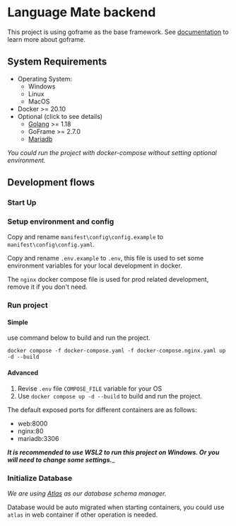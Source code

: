 # Language Mate backend

This project is using goframe as the base framework. See [documentation](https://goframe.org/) to learn more about goframe.

## System Requirements
- Operating System:
  - Windows
  - Linux
  - MacOS
- Docker >= 20.10
- Optional (click to see details)
  - [Golang](https://golang.org/doc/install) >= 1.18
  - GoFrame >= 2.7.0
  - [Mariadb](https://mariadb.org/download/)

_You could run the project with docker-compose without setting optional environment._

## Development flows
### Start Up

### Setup environment and config
Copy and rename `manifest\config\config.example` to `manifest\config\config.yaml`.

Copy and rename `.env.example` to `.env`, this file is used to set some environment variables for your local development in docker.

The `nginx` docker compose file is used for prod related development, remove it if you don't need.

### Run project
#### Simple
use command below to build and run the project.
```
docker compose -f docker-compose.yaml -f docker-compose.nginx.yaml up -d --build
```
#### Advanced
1. Revise `.env` file `COMPOSE_FILE` variable for your OS
2. Use `docker compose up -d --build` to build and run the project.

The default exposed ports for different containers are as follows:
- web:8000
- nginx:80
- mariadb:3306

___It is recommended to use WSL2 to run this project on Windows. Or you will need to change some settings.____

### Initialize Database
_We are using [Atlas](https://atlasgo.io/) as our database schema manager._

Database would be auto migrated when starting containers, you could use `atlas` in web container if other operation is needed.
